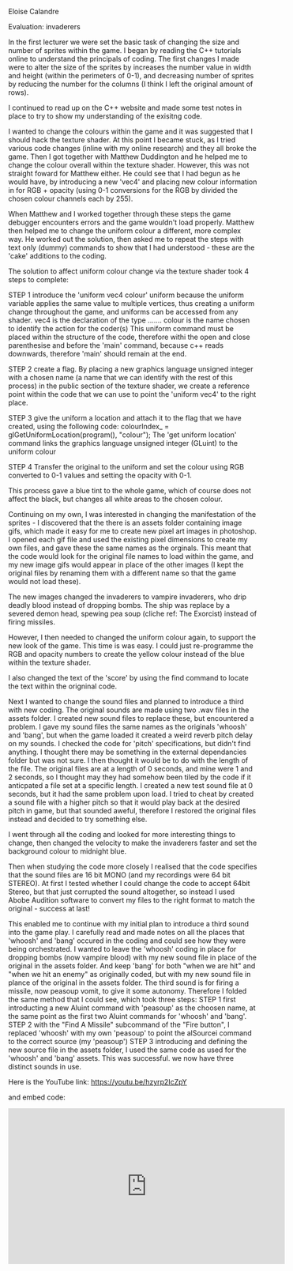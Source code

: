 Eloise Calandre

Evaluation: invaderers


In the first lecturer we were set the basic task of changing the size and number of sprites within the game. 
I began by reading the C++ tutorials online to understand the principals of coding. The first changes I made were to 
alter the size of the sprites by increases the number value in width and height (within the perimeters of 0-1), and decreasing 
number of sprites by reducing the number for the columns (I think I left the original amount of rows).

I continued to read up on the C++ website and made some test notes in place to try to show my understanding of the exisitng code.

I wanted to change the colours within the game and it was suggested that I should hack the texture shader. 
At this point I became stuck, as I tried various code changes (inline with my online research) and they all broke the game. 
Then I got together with Matthew Duddington and he helped me to change the colour overall within the texture shader. 
However, this was not straight foward for Matthew either. He could see that I had begun as he would have, by introducing a new 'vec4' 
and placing new colour information in for RGB + opacity (using 0-1 conversions for the RGB by divided the chosen colour channels each by 255).

When Matthew and I worked together through these steps the game debugger encounters errors and the game wouldn't load properly. 
Matthew then helped me to change the uniform colour a different, more complex way. He worked out the solution,
then asked me to repeat the steps with text only (dummy) commands to show that I had understood - these are the 'cake' 
additions to the coding.

The solution to affect uniform colour change via the texture shader took 4 steps to complete: 

STEP 1
introduce the 'uniform vec4 colour' 
uniform because the uniform variable applies the same value to multiple vertices, thus creating a uniform 
change throughout the game, and uniforms can be accessed from any shader.
vec4 is the declaration of the type .......
colour is the name chosen to identify the action for the coder(s)
This uniform command must be placed within the structure of the code, therefore withi the open and close parenthesise 
and before the 'main' command, because c++ reads downwards, therefore 'main' should remain at the end.

STEP 2
create a flag. 
By placing a new graphics language unsigned integer with a chosen name (a name that we can identify with the rest of this process)
in the public section of the texture shader, we create a reference point within the code that we can use to 
point the 'uniform vec4' to the right place.

STEP 3
give the uniform a location and attach it to the flag that we have created, using the following code:
colourIndex_ = glGetUniformLocation(program(), "colour");
The 'get uniform location' command links the graphics language unsigned integer (GLuint) to the uniform colour

STEP 4
Transfer the original to the uniform and set the colour using RGB converted to 0-1 values and setting the opacity with 0-1.

This process gave a blue tint to the whole game, which of course does not affect the black, but changes all white areas 
to the chosen colour.

Continuing on my own, I was interested in changing the manifestation of the sprites - I discovered that the there is an assets folder
containing image gifs, which made it easy for me to create new pixel art images in photoshop. I opened each gif file
and used the existing pixel dimensions to create my own files, and gave these the same names as the orginals. 
This meant that the code would look for the original file names to load within the game, and my new image gifs would appear in place 
of the other images (I kept the original files by renaming them with a different name so that the game would not load these).

The new images changed the invaderers to vampire invaderers, who drip deadly blood instead of dropping bombs.
The ship was replace by a severed demon head, spewing pea soup (cliche ref: The Exorcist) instead of firing missiles.

However, I then needed to changed the uniform colour again, to support the new look of the game. This time is was easy.
I could just re-programme the RGB and opacity numbers to create the yellow colour instead of the blue within the texture shader.

I also changed the text of the 'score' by using the find command to locate the text within the origninal code.

Next I wanted to change the sound files and planned to introduce a third with new coding. The original sounds are made using two .wav files 
in the assets folder. I created new sound files to replace these, but encountered a problem. I gave my sound files the same
names as the originals 'whoosh' and 'bang', but when the game loaded it created a weird reverb pitch delay on my sounds. 
I checked the code for 'pitch' specifications, but didn't find anything. I thought there may be something in the external dependancies folder
but was not sure. I then thought it would be to do with the length of the file. 
The original files are at a length of 0 seconds, and mine were 1 and 2 seconds, so I thought may they had somehow been tiled by the code
if it anticpated a file set at a specific length. I created a new test sound file at 0 seconds, but it had the same problem upon load. 
I tried to cheat by created a sound file with a higher pitch so that it would play back at the desired pitch in game, but that sounded
aweful, therefore I restored the original files instead and decided to try something else.

I went through all the coding and looked for more interesting things to change, then changed the velocity to make the invaderers faster
and set the background colour to midnight blue.

Then when studying the code more closely I realised that the code specifies that the sound files are 16 bit MONO (and my recordings were 
64 bit STEREO). At first I tested whether I could change the code to accept 64bit Stereo, but that just corrupted the sound altogether, 
so instead I used Abobe Audition software to convert my files to the right format to match the original - success at last!

This enabled me to continue with my initial plan to introduce a third sound into the game play. I carefully read and made notes on all the places 
that 'whoosh' and 'bang' occured in the coding and could see how they were being orchestrated. 
I wanted to leave the 'whoosh' coding in place for dropping bombs (now vampire blood) with my new sound file in place of the original in the assets folder.
And keep 'bang' for both "when we are hit" and "when we hit an enemy" as originally coded, but with my new sound file in plance of the original in the 
assets folder.
The third sound is for firing a missile, now peasoup vomit, to give it some autonomy. Therefore I folded the same method that I could see, 
which took three steps:
STEP 1
first introducting a new Aluint command with 'peasoup' as the choosen name, at the same point as the first two Aluint commands for 'whoosh' and 'bang'.
STEP 2
with the "Find A Missile" subcommand of the "Fire button", I replaced 'whoosh' with my own 'peasoup' to point the alSourcei command to the 
correct source (my 'peasoup')
STEP 3
introducing and defining the new source file in the assets folder, I used the same code as used for the 'whoosh' and 'bang' assets.
This was successful. we now have three distinct sounds in use.

Here is the YouTube link:
https://youtu.be/hzyrp2IcZpY

and embed code:
<iframe width="560" height="315" src="https://www.youtube.com/embed/hzyrp2IcZpY" frameborder="0" allowfullscreen></iframe>
